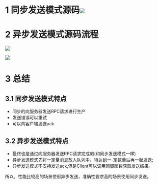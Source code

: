 # 1 同步发送模式源码![](https://img-blog.csdnimg.cn/2020120317351811.png?x-oss-process=image/watermark,type_ZmFuZ3poZW5naGVpdGk,shadow_10,text_SmF2YUVkZ2U=,size_1,color_FFFFFF,t_70)
# 2 异步发送模式源码流程
![](https://img-blog.csdnimg.cn/20201203190449846.png?x-oss-process=image/watermark,type_ZmFuZ3poZW5naGVpdGk,shadow_10,text_SmF2YUVkZ2U=,size_1,color_FFFFFF,t_70)

![](https://img-blog.csdnimg.cn/20201203190700487.png?x-oss-process=image/watermark,type_ZmFuZ3poZW5naGVpdGk,shadow_10,text_SmF2YUVkZ2U=,size_1,color_FFFFFF,t_70)

# 3 总结
## 3.1 同步发送模式特点
- 同步的向服务器发送RPC请求进行生产
- 发送错误可以重试
- 可以向客户端发送ack

## 3.2 异步发送模式特点
- 最终也是通过向服务器发送RPC请求完成的(和同步发送模式一样)
- 异步发送模式先将一定量消息放入队列中，待达到一-定数量后再一起发送;
- 异步发送模式不支持发送ack,但是Client可以调用回调函数获取发送结果。

所以，性能比较高的场景使用异步发送，准确性要求高的场景使用同步发送。